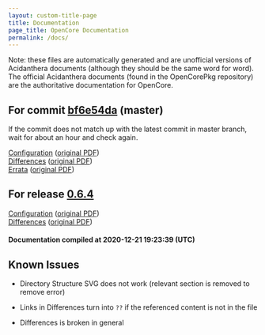 ```yaml
---
layout: custom-title-page
title: Documentation
page_title: OpenCore Documentation
permalink: /docs/
---
```

Note: these files are automatically generated and are unofficial versions of Acidanthera documents (although they should be the same word for word). The official Acidanthera documents (found in the OpenCorePkg repository) are the authoritative documentation for OpenCore.

## For commit [bf6e54da](https://github.com/acidanthera/OpenCorePkg/tree/bf6e54da6c36c7faab9c025a0a4677a12f6b4e63) (master)

If the commit does not match up with the latest commit in master branch, wait for about an hour and check again.

[Configuration](latest/Configuration.html) ([original PDF](https://github.com/acidanthera/OpenCorePkg/blob/bf6e54da6c36c7faab9c025a0a4677a12f6b4e63/Docs/Configuration.pdf))
<br>
[Differences](latest/Differences.html) ([original PDF](https://github.com/acidanthera/OpenCorePkg/blob/bf6e54da6c36c7faab9c025a0a4677a12f6b4e63/Docs/Differences/Differences.pdf))
<br>
[Errata](latest/Errata.html) ([original PDF](https://github.com/acidanthera/OpenCorePkg/blob/bf6e54da6c36c7faab9c025a0a4677a12f6b4e63/Docs/Errata/Errata.pdf))

## For release [0.6.4](https://github.com/acidanthera/OpenCorePkg/tree/0.6.4)

[Configuration](release/Configuration.html) ([original PDF](https://github.com/acidanthera/OpenCorePkg/blob/0.6.4/Docs/Configuration.pdf))
<br>
[Differences](release/Differences.html) ([original PDF](https://github.com/acidanthera/OpenCorePkg/blob/0.6.4/Docs/Differences/Differences.pdf))

#### Documentation compiled at 2020-12-21 19:23:39 (UTC)

## Known Issues

* Directory Structure SVG does not work (relevant section is removed to remove error)

* Links in Differences turn into `??` if the referenced content is not in the file

* Differences is broken in general
